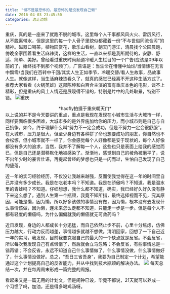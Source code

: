 ```yaml
---
title: "懒不是最恐怖的，最恐怖的是没发现自己懒"
date: 2016-04-03 23:45:50
categories: 边走边想
---
```

重庆，真的是一座来了就跑不脱的城市。这里每个人干事都风风火火、雷厉风行，从不脱离带水，但是这里的每一个人骨子里貌似都藏着一份“不与世俗同流合污”的精神。磁器口喝茶，植物园赏花，歌乐山看树，朝天门游江，清晨找个公园晨跑，傍晚全家围着看生活麻辣烫，这样的生活，一直以来都是我所期待的，安静、舒适、简单、美好。曾经看过重庆时尚频道冷暖人生栏目的一个广告(应该是09年以前的了，始终找不到那个视频了)，广告语是：当生命在懵懂中灿烂/当情愫在无言中飘零/当我们在百转中千回/其实人生正如季节，冷暖交替/看人生故事，品故事人生。就像这样，当生活麻辣烫看久了，就真的感觉已经离不开这种生活方式了。推荐大家看看《火锅英雄》这部陈坤和白百合主演的富有重庆本色的电影，谈不上精彩，但是重庆的风土人情还是展现得不错的，特别是片中的几处取景，特别不错。
![重庆](http://7xnc86.com1.z0.glb.clouddn.com/terriable-lazy.jpg)
<center>*haofly拍摄于重庆朝天门*</center>
以上说的并不是今天要讲的重点，重点是我现在发现在小城市生活与大城市一样，同样要面临很多困难，大城市多的是外界施加给你的压力，而小城市则是自己与自己抗争。如今，终于理解什么叫“努力不一定会成功，但是不努力一定会很舒服”。在大城市，压力是很大，但至少身边有各种拼了命也想要成功的朋友，你自然也不会松懈，但小城市就不一样了，你会感觉每个人好像都是安于现状的，每个人好像都没有多大的追求，当然，我并不了解每一个人，这些也只是表面上给我的感觉而已，但是自己还是潜移默化地被感染了。渐渐地，感觉到自己的棱角被磨平了，说不出年少时的豪言壮语，再提起曾经的梦想也只是一闪而过，生怕自己发现了自己的堕落。

近一年的实习经验经历，不仅没让我越来越强，反而使我觉得在这一年的时间里自己并没有多少成长。我是在吃老本吗？不知道。我是在骄傲吗？不知道。我是温水里的青蛙吗？不知道。仔细想想，我什么都不知道，确实，我已经好久好久没有静下来这么想了。遇到人生第一个瓶颈，我竟不知所措，最终选择视而不见，究其原因，可能是懒，因为懒，所以好多该做的事情没有做，因为懒，根本没有去发现什么事情该做，因为懒，连未来怎么走都不知道，只能走一步是一步。但是每个人不都有轻度的懒癌吗，为什么偏偏就我的懒癌就无可救药吗？

近日发现，身边的人都成长十分迅猛，而自己依然止步不前，心里十分焦虑，仿佛压力越大，行动力反而越差，事情越多就越不想做。清明回家，回想了一下自己近一年的实习，我发现，目前我要克服自己的最大的一个缺点就是反省。不会反省，所以每次我发现自己有点懒惰了，然后就会立马忽略；不会反省，有些事情总是一错再错；不会反省，永远不知道自己什么事情做了，什么事情没做，什么事情做好了，什么事情没做好。总之，“吾日三省吾身”，我要为自己制定一个计划，希望能通过这个计划提高自己的反省能力，并从中找到技术瓶颈的解决办法。
![](http://7xnc86.com1.z0.glb.clouddn.com/terriable-lazy-1.png)
每天总结一次，并在每周周末形成一篇完整的周报。

看起来又是一篇无用的计划文，但是闹钟已设，毕竟不都说，21天就可以养成一个习惯了吗，加油，还是得多喝鸡汤呀。